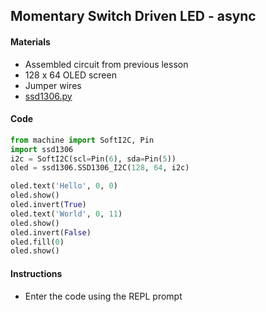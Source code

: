 ## Momentary Switch Driven LED - async

#### Materials
 - Assembled circuit from previous lesson
 - 128 x 64 OLED screen
 - Jumper wires
 - [ssd1306.py](../code/ssd1306.py)

#### Code
```Python
from machine import SoftI2C, Pin
import ssd1306
i2c = SoftI2C(scl=Pin(6), sda=Pin(5))
oled = ssd1306.SSD1306_I2C(128, 64, i2c)

oled.text('Hello', 0, 0)
oled.show()
oled.invert(True)
oled.text('World', 0, 11)
oled.show()
oled.invert(False)
oled.fill(0)
oled.show()
```

#### Instructions
 - Enter the code using the REPL prompt

